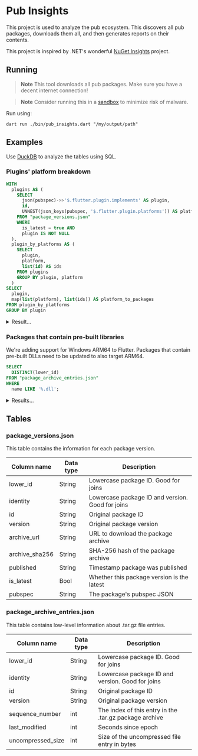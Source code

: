 # Pub Insights

This project is used to analyze the pub ecosystem. This discovers all
pub packages, downloads them all, and then generates reports on their contents.

This project is inspired by .NET's wonderful [NuGet Insights](https://github.com/NuGet/Insights) project.

## Running

> **Note**
> This tool downloads all pub packages. Make sure you have a decent internet
> connection!

> **Note**
> Consider running this in a [sandbox](https://learn.microsoft.com/windows/security/threat-protection/windows-sandbox/windows-sandbox-overview) to minimize risk of malware.

Run using:

```
dart run ./bin/pub_insights.dart "/my/output/path"
```

## Examples

Use [DuckDB](https://duckdb.org/) to analyze the tables using SQL.

### Plugins' platform breakdown

```sql
WITH
  plugins AS (
    SELECT
      json(pubspec)->>'$.flutter.plugin.implements' AS plugin,
      id,
      UNNEST(json_keys(pubspec, '$.flutter.plugin.platforms')) AS platform
    FROM "package_versions.json"
    WHERE
      is_latest = true AND
      plugin IS NOT NULL
  ),
  plugin_by_platforms AS (
    SELECT
      plugin,
      platform,
      list(id) AS ids
    FROM plugins
    GROUP BY plugin, platform
  )
SELECT
  plugin,
  map(list(platform), list(ids)) AS platform_to_packages
FROM plugin_by_platforms
GROUP BY plugin
```

<details>
<summary>Result...</summary>


|             plugin              |                                                                                                                                            platform_to_packages                                                                                                                                             |
|---------------------------------|-------------------------------------------------------------------------------------------------------------------------------------------------------------------------------------------------------------------------------------------------------------------------------------------------------------|
| agschat                         | {android=[agschat], ios=[agschat]}                                                                                                                                                                                                                                                                          |
| alipay_kit                      | {android=[alipay_kit_android], ios=[alipay_kit_ios]}                                                                                                                                                                                                                                                        |
| aliyun_emas                     | {android=[aliyun_emas_android], ios=[aliyun_emas_ios]}                                                                                                                                                                                                                                                      |
| aliyun_oss_plugin               | {android=[aliyun_oss_android], ios=[aliyun_oss_ios], macos=[aliyun_oss_macos], web=[aliyun_oss_web]}                                                                                                                                                                                                        |
| ali_auth_person                 | {android=[ali_auth_person_android], ios=[ali_auth_person_ios]}                                                                                                                                                                                                                                              |
| apivideo_player                 | {android=[apivideo_player], ios=[apivideo_player], web=[apivideo_player]}                                                                                                                                                                                                                                   |
| app_widget                      | {android=[app_widget_android]}                                                                                                                                                                                                                                                                              |
| audioplayers                    | {android=[audioplayers_android], ios=[audioplayers_darwin], macos=[audioplayers_darwin], linux=[audioplayers_linux], windows=[audioplayers_windows]}                                                                                                                                                        |
| aws_s3_plugin                   | {android=[aws_s3_android], ios=[aws_s3_ios]}                                                                                                                                                                                                                                                                |
| battery_plus                    | {linux=[battery_plus_linux]}                                                                                                                                                                                                                                                                                |
| bdaya_oidc_client               | {web=[bdaya_oidc_client_android, bdaya_oidc_client_web]}                                                                                                                                                                                                                                                    |
| bdaya_openidconnect             | {web=[bdaya_openidconnect_web], windows=[bdaya_openidconnect_windows]}                                                                                                                                                                                                                                      |
| bonsoir                         | {android=[bonsoir_android], ios=[bonsoir_darwin], macos=[bonsoir_darwin], linux=[bonsoir_linux_dbus]}                                                                                                                                                                                                       |
| bootpay_webview_flutter         | {android=[bootpay_webview_flutter_android], web=[bootpay_webview_flutter_web], ios=[bootpay_webview_flutter_wkwebview, bootpay_webview_ios]}                                                                                                                                                                |
| butterfly                       | {android=[butterfly_flutter], ios=[butterfly_flutter], macos=[butterfly_flutter], windows=[butterfly_flutter], linux=[butterfly_flutter]}                                                                                                                                                                   |
| camera                          | {android=[camera_android], ios=[camera_avfoundation], web=[camera_web], windows=[camera_windows]}                                                                                                                                                                                                           |
| cbl_flutter                     | {android=[cbl_flutter_ce, cbl_flutter_ee], ios=[cbl_flutter_ce, cbl_flutter_ee], linux=[cbl_flutter_ce, cbl_flutter_ee], macos=[cbl_flutter_ce, cbl_flutter_ee], windows=[cbl_flutter_ce, cbl_flutter_ee]}                                                                                                  |
| video_player                    | {android=[chewie_video_player_android, video_player_android, video_player_web_hls_swarm_cloud], ios=[video_player_avfoundation, video_player_web_hls_swarm_cloud], macos=[video_player_macos], windows=[video_player_win], web=[dora_video_player_web, video_player_web, video_player_web_hls_swarm_cloud]} |
| cobi_flutter_service            | {android=[cobi_flutter_service_android]}                                                                                                                                                                                                                                                                    |
| cobi_flutter_share              | {android=[cobi_flutter_share_android]}                                                                                                                                                                                                                                                                      |
| connectivity                    | {web=[connectivity_for_web], macos=[connectivity_macos]}                                                                                                                                                                                                                                                    |
| connectivity_plus               | {linux=[connectivity_plus_linux]}                                                                                                                                                                                                                                                                           |
| dargon2_flutter                 | {linux=[dargon2_flutter_desktop], macos=[dargon2_flutter_desktop], windows=[dargon2_flutter_desktop], android=[dargon2_flutter_mobile], ios=[dargon2_flutter_mobile], web=[dargon2_flutter_web]}                                                                                                            |
| desktop_context_menu            | {macos=[desktop_context_menu_macos], windows=[desktop_context_menu_windows]}                                                                                                                                                                                                                                |
| device_info_plus                | {linux=[device_info_plus_linux], windows=[device_info_plus_windows]}                                                                                                                                                                                                                                        |
| drag_and_drop_flutter           | {web=[drag_and_drop_flutter_web]}                                                                                                                                                                                                                                                                           |
| dyte_core                       | {android=[dyte_core_android], ios=[dyte_core_ios]}                                                                                                                                                                                                                                                          |
| embrace                         | {android=[embrace_android], ios=[embrace_ios]}                                                                                                                                                                                                                                                              |
| enhanced_url_launcher           | {android=[enhanced_url_launcher_android], ios=[enhanced_url_launcher_ios], linux=[enhanced_url_launcher_linux], macos=[enhanced_url_launcher_macos], web=[enhanced_url_launcher_web], windows=[enhanced_url_launcher_windows]}                                                                              |
| flutter_facebook_auth           | {macos=[facebook_auth_desktop]}                                                                                                                                                                                                                                                                             |
| file_selector                   | {ios=[file_selector_ios], linux=[file_selector_linux], macos=[file_selector_macos], web=[file_selector_web], windows=[file_selector_windows]}                                                                                                                                                               |
| firebase_auth                   | {linux=[firebase_auth_desktop], windows=[firebase_auth_desktop, firebase_auth_window]}                                                                                                                                                                                                                      |
| firebase_core                   | {linux=[firebase_core_desktop], windows=[firebase_core_desktop]}                                                                                                                                                                                                                                            |
| cloud_functions                 | {linux=[firebase_functions_desktop], windows=[firebase_functions_desktop]}                                                                                                                                                                                                                                  |
| firebase_game_services          | {ios=[firebase_game_services_apple], macos=[firebase_game_services_apple], android=[firebase_game_services_google]}                                                                                                                                                                                         |
| flutter_auto_gui                | {windows=[flutter_auto_gui_windows]}                                                                                                                                                                                                                                                                        |
| flutter_avif                    | {android=[flutter_avif_android], ios=[flutter_avif_ios], linux=[flutter_avif_linux], macos=[flutter_avif_macos], windows=[flutter_avif_windows]}                                                                                                                                                            |
| flutter_background_service      | {android=[flutter_background_service_android, flutter_background_service_android_enhanced], ios=[flutter_background_service_ios, flutter_background_service_ios_enhanced]}                                                                                                                                  |
| flutter_charset_detector        | {android=[flutter_charset_detector_android], ios=[flutter_charset_detector_ios]}                                                                                                                                                                                                                            |
| flutter_exprtk                  | {android=[flutter_exprtk_native], ios=[flutter_exprtk_native], macos=[flutter_exprtk_native], windows=[flutter_exprtk_native], web=[flutter_exprtk_web]}                                                                                                                                                    |
| flutter_gl                      | {macos=[flutter_gl_macos], windows=[flutter_gl_windows]}                                                                                                                                                                                                                                                    |
| flutter_google_places_sdk       | {linux=[flutter_google_places_sdk_linux], macos=[flutter_google_places_sdk_macos], windows=[flutter_google_places_sdk_windows]}                                                                                                                                                                             |
| webview_flutter                 | {web=[flutter_iframe_webview, webview_flutter_web], android=[talkjs_webview_flutter_android, webview_flutter_android, webview_pro_android], ios=[talkjs_webview_flutter_wkwebview, webview_flutter_wkwebview, webview_flutter_wkwebview_pagecall_poc, webview_pro_wkwebview]}                               |
| flutter_keyboard_visibility     | {linux=[flutter_keyboard_visibility_linux], macos=[flutter_keyboard_visibility_macos], windows=[flutter_keyboard_visibility_windows]}                                                                                                                                                                       |
| flutter_libphonenumber          | {ios=[flutter_libphonenumber_ios], web=[flutter_libphonenumber_web], android=[flutter_libphonenumber_android]}                                                                                                                                                                                              |
| flutter_line_liff               | {web=[flutter_line_liff_web]}                                                                                                                                                                                                                                                                               |
| flutter_lyra                    | {android=[flutter_lyra_android], ios=[flutter_lyra_ios]}                                                                                                                                                                                                                                                    |
| flutter_midi_command            | {linux=[flutter_midi_command_linux]}                                                                                                                                                                                                                                                                        |
| flutter_native_badge            | {ios=[flutter_native_badge_foundation], macos=[flutter_native_badge_foundation]}                                                                                                                                                                                                                            |
| flutter_opencc_ffi              | {android=[flutter_opencc_ffi_android], ios=[flutter_opencc_ffi_ios], macos=[flutter_opencc_ffi_macos], web=[flutter_opencc_ffi_web], windows=[flutter_opencc_ffi_windows]}                                                                                                                                  |
| flutter_pcsc                    | {linux=[flutter_pcsc_linux], macos=[flutter_pcsc_macos], windows=[flutter_pcsc_windows]}                                                                                                                                                                                                                    |
| flutter_player                  | {windows=[flutter_player]}                                                                                                                                                                                                                                                                                  |
| flutter_qjs                     | {windows=[flutter_qjs], linux=[flutter_qjs], android=[flutter_qjs], macos=[flutter_qjs], ios=[flutter_qjs]}                                                                                                                                                                                                 |
| flutter_reach_five              | {android=[flutter_reach_five_android], ios=[flutter_reach_five_ios]}                                                                                                                                                                                                                                        |
| flutter_safe_js                 | {web=[flutter_safe_js_web]}                                                                                                                                                                                                                                                                                 |
| flutter_secure_storage          | {linux=[flutter_secure_storage_linux], macos=[flutter_secure_storage_macos], windows=[flutter_secure_storage_windows]}                                                                                                                                                                                      |
| flutter_smart_watch             | {android=[flutter_smart_watch_android], ios=[flutter_smart_watch_ios]}                                                                                                                                                                                                                                      |
| flutter_tex_js                  | {android=[flutter_tex_js_android], ios=[flutter_tex_js_ios]}                                                                                                                                                                                                                                                |
| flutter_web_auth_2              | {windows=[flutter_web_auth_2_windows]}                                                                                                                                                                                                                                                                      |
| gamepads                        | {macos=[gamepads_darwin], linux=[gamepads_linux], windows=[gamepads_windows]}                                                                                                                                                                                                                               |
| geocoding                       | {android=[geocoding_android], ios=[geocoding_ios]}                                                                                                                                                                                                                                                          |
| geolocator                      | {android=[geolocator_android], ios=[geolocator_apple], macos=[geolocator_apple], linux=[geolocator_linux]}                                                                                                                                                                                                  |
| gify                            | {android=[gify], ios=[gify], web=[gify]}                                                                                                                                                                                                                                                                    |
| google_api_availability         | {android=[google_api_availability_android]}                                                                                                                                                                                                                                                                 |
| google_maps_flutter             | {android=[google_maps_flutter_android], ios=[google_maps_flutter_ios], web=[google_maps_flutter_web]}                                                                                                                                                                                                       |
| google_sign_in                  | {android=[google_sign_in_android], ios=[google_sign_in_ios], web=[google_sign_in_web]}                                                                                                                                                                                                                      |
| gtm                             | {android=[gtm_android], ios=[gtm_ios]}                                                                                                                                                                                                                                                                      |
| hackle                          | {android=[hackle_android], ios=[hackle_ios]}                                                                                                                                                                                                                                                                |
| hid                             | {linux=[hid_linux], macos=[hid_macos], windows=[hid_windows]}                                                                                                                                                                                                                                               |
| hi_share                        | {android=[hi_share_android], ios=[hi_share_ios]}                                                                                                                                                                                                                                                            |
| iabtcf_consent_info             | {web=[iabtcf_consent_info_web]}                                                                                                                                                                                                                                                                             |
| image_cropper                   | {web=[image_cropper_for_web, image_cropper_for_web2]}                                                                                                                                                                                                                                                       |
| image_editor                    | {android=[image_editor_common], ios=[image_editor_common], macos=[image_editor_common]}                                                                                                                                                                                                                     |
| image_picker                    | {android=[image_picker_android], web=[image_picker_for_web], ios=[image_picker_ios], windows=[image_picker_windows]}                                                                                                                                                                                        |
| in_app_purchase                 | {android=[in_app_purchase_android], ios=[in_app_purchase_ios, in_app_purchase_storekit], macos=[in_app_purchase_storekit]}                                                                                                                                                                                  |
| jpush_flutter_plugin            | {android=[jpush_flutter_plugin_android], ios=[jpush_flutter_plugin_ios]}                                                                                                                                                                                                                                    |
| just_audio                      | {windows=[just_audio_libwinmedia], linux=[just_audio_libwinmedia]}                                                                                                                                                                                                                                          |
| just_audio_platform_interface   | {linux=[just_audio_mpv]}                                                                                                                                                                                                                                                                                    |
| keri                            | {android=[keri_android], macos=[keri_macos], windows=[keri_windows]}                                                                                                                                                                                                                                        |
| kevin_flutter_accounts          | {android=[kevin_flutter_accounts_android], ios=[kevin_flutter_accounts_ios]}                                                                                                                                                                                                                                |
| kevin_flutter_core              | {android=[kevin_flutter_core_android], ios=[kevin_flutter_core_ios]}                                                                                                                                                                                                                                        |
| kevin_flutter_in_app_payments   | {android=[kevin_flutter_in_app_payments_android], ios=[kevin_flutter_in_app_payments_ios]}                                                                                                                                                                                                                  |
| linktsp_api                     | {android=[linktsp_api], ios=[linktsp_api], windows=[linktsp_api], web=[linktsp_api], macos=[linktsp_api]}                                                                                                                                                                                                   |
| local_auth                      | {android=[local_auth_android], ios=[local_auth_ios], windows=[local_auth_windows]}                                                                                                                                                                                                                          |
| local_auth_credentials          | {android=[local_auth_android_credentials], ios=[local_auth_ios_credentials]}                                                                                                                                                                                                                                |
| location                        | {android=[location_android], ios=[location_ios], macos=[location_macos]}                                                                                                                                                                                                                                    |
| mapsindoors                     | {android=[mapsindoors_android], ios=[mapsindoors_ios]}                                                                                                                                                                                                                                                      |
| mg_webview_flutter              | {android=[mg_webview_flutter_android]}                                                                                                                                                                                                                                                                      |
| mindbox                         | {android=[mindbox_android], ios=[mindbox_ios]}                                                                                                                                                                                                                                                              |
| mono_flutter                    | {web=[mono_flutter], ios=[mono_flutter], android=[mono_flutter]}                                                                                                                                                                                                                                            |
| native_image_cropper            | {android=[native_image_cropper_android], ios=[native_image_cropper_ios], macos=[native_image_cropper_macos]}                                                                                                                                                                                                |
| network_info_plus               | {linux=[network_info_plus_linux]}                                                                                                                                                                                                                                                                           |
| nevis_mobile_authentication_sdk | {android=[nevis_mobile_authentication_sdk_android], ios=[nevis_mobile_authentication_sdk_ios]}                                                                                                                                                                                                              |
| nim_core                        | {macos=[nim_core_macos], web=[nim_core_web], windows=[nim_core_windows]}                                                                                                                                                                                                                                    |
| on_audio_query                  | {android=[on_audio_query_android], ios=[on_audio_query_ios]}                                                                                                                                                                                                                                                |
| openidconnect                   | {web=[openidconnect_web], windows=[openidconnect_windows]}                                                                                                                                                                                                                                                  |
| open_dir                        | {linux=[open_dir_linux], macos=[open_dir_macos], windows=[open_dir_windows]}                                                                                                                                                                                                                                |
| opus_flutter                    | {android=[opus_flutter_android], ios=[opus_flutter_ios], web=[opus_flutter_web], windows=[opus_flutter_windows]}                                                                                                                                                                                            |
| package_info_plus               | {linux=[package_info_plus_linux], windows=[package_info_plus_windows]}                                                                                                                                                                                                                                      |
| parsec                          | {android=[parsec_android], linux=[parsec_linux]}                                                                                                                                                                                                                                                            |
| path_provider                   | {ios=[path_provider_foundation, path_provider_ios], linux=[path_provider_linux], windows=[path_provider_windows], android=[path_provider_android], macos=[path_provider_foundation, path_provider_macos]}                                                                                                   |
| permission_handler              | {android=[permission_handler_android], ios=[permission_handler_apple], windows=[permission_handler_windows]}                                                                                                                                                                                                |
| pivo                            | {android=[pivo_android], ios=[pivo_ios]}                                                                                                                                                                                                                                                                    |
| platform_device_id              | {linux=[platform_device_id_linux], macos=[platform_device_id_macos], web=[platform_device_id_web]}                                                                                                                                                                                                          |
| platform_support_pub_test       | {macos=[platform_support_pub_test_desktop], windows=[platform_support_pub_test_desktop], linux=[platform_support_pub_test_desktop]}                                                                                                                                                                         |
| proximity_screen_lock           | {ios=[proximity_screen_lock_ios]}                                                                                                                                                                                                                                                                           |
| detect_proxy_setting            | {android=[proxy_setting_android], ios=[proxy_setting_ios], macos=[proxy_setting_macos], windows=[proxy_setting_windows]}                                                                                                                                                                                    |
| pusher_beams                    | {android=[pusher_beams_android, pusher_push_notifications_android], web=[pusher_beams_web, pusher_push_notifications_web]}                                                                                                                                                                                  |
| push                            | {android=[push_android], ios=[push_ios]}                                                                                                                                                                                                                                                                    |
| python_ffi                      | {macos=[python_ffi_cpython, python_ffi_macos], windows=[python_ffi_cpython], linux=[python_ffi_cpython]}                                                                                                                                                                                                    |
| qr_code_utils                   | {android=[qr_code_utils_android], ios=[qr_code_utils_ios]}                                                                                                                                                                                                                                                  |
| quick_actions                   | {android=[quick_actions_android], ios=[quick_actions_ios]}                                                                                                                                                                                                                                                  |
| record                          | {linux=[record_linux], windows=[record_windows]}                                                                                                                                                                                                                                                            |
| rich_clipboard                  | {android=[rich_clipboard_android], ios=[rich_clipboard_ios], linux=[rich_clipboard_linux], macos=[rich_clipboard_macos], web=[rich_clipboard_web], windows=[rich_clipboard_windows]}                                                                                                                        |
| rudder_sdk_flutter              | {android=[rudder_plugin_android], ios=[rudder_plugin_ios], web=[rudder_plugin_web]}                                                                                                                                                                                                                         |
| screen_plus                     | {android=[screen_plus_android], ios=[screen_plus_ios]}                                                                                                                                                                                                                                                      |
| scrolls_flutter                 | {ios=[scrolls_ios], android=[scrolls_android]}                                                                                                                                                                                                                                                              |
| shared_preferences              | {android=[shared_preferences_android], ios=[shared_preferences_foundation, shared_preferences_ios, shared_preferences_ios_sn], macos=[shared_preferences_foundation, shared_preferences_macos], linux=[shared_preferences_linux], web=[shared_preferences_web], windows=[shared_preferences_windows]}       |
| share_plus                      | {linux=[share_plus_linux], windows=[share_plus_windows]}                                                                                                                                                                                                                                                    |
| solana_wallet_adapter           | {android=[solana_wallet_adapter_android]}                                                                                                                                                                                                                                                                   |
| speech_to_text                  | {macos=[speech_to_text_macos]}                                                                                                                                                                                                                                                                              |
| splitio                         | {android=[splitio_android], ios=[splitio_ios]}                                                                                                                                                                                                                                                              |
| system_proxy_resolver_federated | {ios=[system_proxy_resolver_foundation], macos=[system_proxy_resolver_foundation], windows=[system_proxy_resolver_windows]}                                                                                                                                                                                 |
| system_tray_platform_interface  | {macos=[system_tray_macos]}                                                                                                                                                                                                                                                                                 |
| tencent_im_sdk_plugin           | {macos=[tencent_im_sdk_plugin_desktop], windows=[tencent_im_sdk_plugin_desktop], web=[tencent_im_sdk_plugin_web]}                                                                                                                                                                                           |
| text_to_speech                  | {macos=[text_to_speech_macos]}                                                                                                                                                                                                                                                                              |
| tflite_style_transfer           | {android=[tflite_style_transfer_android], ios=[tflite_style_transfer_ios]}                                                                                                                                                                                                                                  |
| thumblr                         | {macos=[thumblr_macos], windows=[thumblr_windows]}                                                                                                                                                                                                                                                          |
| touch_bar                       | {macos=[touch_bar_macos]}                                                                                                                                                                                                                                                                                   |
| unifiedpush                     | {android=[unifiedpush_android]}                                                                                                                                                                                                                                                                             |
| uni_links                       | {macos=[uni_links_desktop], windows=[uni_links_desktop]}                                                                                                                                                                                                                                                    |
| update_available                | {android=[update_available_android], ios=[update_available_ios]}                                                                                                                                                                                                                                            |
| url_launcher                    | {android=[url_launcher_android], ios=[url_launcher_ios], linux=[url_launcher_linux], macos=[url_launcher_macos], web=[url_launcher_web], windows=[url_launcher_windows]}                                                                                                                                    |
| vital_devices                   | {android=[vital_devices_android], ios=[vital_devices_ios]}                                                                                                                                                                                                                                                  |
| vital_health                    | {android=[vital_health_android], ios=[vital_health_ios]}                                                                                                                                                                                                                                                    |
| webview_flutter_pagecall        | {ios=[webview_flutter_wkwebview_pagecall]}                                                                                                                                                                                                                                                                  |
| yaru_window                     | {linux=[yaru_window_linux, yaru_window_manager], macos=[yaru_window_manager], windows=[yaru_window_manager], web=[yaru_window_web]}                                                                                                                                                                         |
| youtube_player_iframe           | {web=[youtube_player_iframe_web]}                                                                                                                                                                                                                                                                           |
| motion                          | {web=[motion_web]}                                                                                                                                                                                                                                                                                          |
| sparrow_image_picker            | {web=[sparrow_image_picker_for_web]}                                                                                                                                                                                                                                                                        |

</details>

### Packages that contain pre-built libraries

We're adding support for Windows ARM64 to Flutter. Packages that contain
pre-built DLLs need to be updated to also target ARM64.

```SQL
SELECT
  DISTINCT(lower_id)
FROM "package_archive_entries.json"
WHERE
  name LIKE '%.dll';
```

<details>
<summary>Results...</summary>

```
agent_dart
argox
argox_printer
atmos_database
auto_updater
biii_in_serial
clavie_test
cronet_flutter
dargon2
dark_matter
dart_discord_rpc
dart_randomx
dart_sunvox
dart_synthizer
dart_tinydtls_libs
dart_tolk
dartzmq
decentralized_internet
derry
desktop_webview_window
discord_rpc
driver_extensions
es_compression
etebase_flutter
fast_rsa
flutter_avif_windows
flutter_barcode_sdk
flutter_document_scan_sdk
flutter_js
flutter_media_info
flutter_media_metadata
flutter_ocr_sdk
flutter_olm
flutter_opencc_ffi_windows
flutter_plugin_stkouyu
flutter_sparkle
flutter_twain_scanner
flutter_webrtc
flutter_webrtc_haoxin
flutter_zwap_webrtc
foodb_objectbox_adapter
fts5_simple
geiger_localstorage
git2dart_binaries
glew
grpc_cronet
imgui_dart
isar_flutter_libs
kdbx
keri_windows
lexactivator
libusb_new
libusb
lychee_player
medea_jason
medea_flutter_webrtc
mg_msix
msix
n_triples_db
nacl_win
nftgen
nvda_controller_client
ogg_opus_player
openpgp
pdf_text_extraction
pdfium_bindings
profept_server
python_ffi_cpython
quds_db
quick_usb
record_windows
rps
smart_usb
smart_usb_android
sodium_libs
sqflite_common_ffi
sqlcipher_library_windows
sqlite_wrapper
squirrel
starflut
syncfusion_pdfviewer_windows
telegram_client_flutter
tencent_im_sdk_plugin_desktop
tencent_trtc_cloud
tencent_trtc_cloud_professional
test_gavinwjwang
universal_mqtt_client
upload_testing_flutter
vclibs
webview_universal
windows_ocr
windows_printing
winmd
x_media_info
yumeeting_webrtc
znn_sdk_dart
```

</details>

## Tables

### package_versions.json

This table contains the information for each package version.


Column name | Data type | Description
-- | -- | --
lower_id | String | Lowercase package ID. Good for joins
identity | String | Lowercase package ID and version. Good for joins
id | String | Original package ID
version | String | Original package version
archive_url | String | URL to download the package archive
archive_sha256 | String | SHA-256 hash of the package archive
published | String | Timestamp package was published
is_latest | Bool | Whether this package version is the latest
pubspec | String | The package's pubspec JSON

### package_archive_entries.json

This table contains low-level information about .tar.gz file entries.

Column name | Data type | Description
-- | -- | --
lower_id | String | Lowercase package ID. Good for joins
identity | String | Lowercase package ID and version. Good for joins
id | String | Original package ID
version | String | Original package version
sequence_number | int | The index of this entry in the .tar.gz package archive
last_modified | int | Seconds since epoch
uncompressed_size | int | Size of the uncompressed file entry in bytes